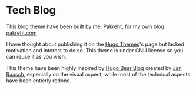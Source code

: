 # Tech Blog

This blog theme have been built by me, Pakreht, for my own blog [pakreht.com](https://pakreht.com)

I have thought about publishing it on the [Hugo Themes](https://themes.gohugo.io/)'s page but lacked motivation and interest to do so. This theme is under GNU license so you can reuse it as you wish.

This theme have been highly inspired by [Hugo Bear Blog](https://github.com/janraasch/hugo-bearblog) created by [Jan Raasch](https://www.janraasch.com), especially on the visual aspect, while most of the technical aspects have been entierly redone.